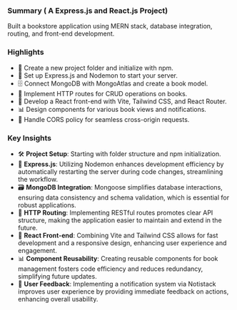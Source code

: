 ### Summary ( A Express.js and React.js Project)
Built a bookstore application using  MERN stack, database integration, routing, and front-end development.

### Highlights
- 📁 Create a new project folder and initialize with npm.
- 🚀 Set up Express.js and Nodemon to start your server.
- 🗄️ Connect MongoDB with MongoAtlas and create a book model.
- 📡 Implement HTTP routes for CRUD operations on books.
- 🎨 Develop a React front-end with Vite, Tailwind CSS, and React Router.
- 📊 Design components for various book views and notifications.
- 🔄 Handle CORS policy for seamless cross-origin requests.

### Key Insights
- 🛠️ **Project Setup**: Starting with folder structure and npm initialization.
- 🔄 **Express.js**: Utilizing Nodemon enhances development efficiency by automatically restarting the server during code changes, streamlining the workflow.
- 🗃️ **MongoDB Integration**: Mongoose simplifies database interactions, ensuring data consistency and schema validation, which is essential for robust applications.
- 🔗 **HTTP Routing**: Implementing RESTful routes promotes clear API structure, making the application easier to maintain and extend in the future.
- 🎨 **React Front-end**: Combining Vite and Tailwind CSS allows for fast development and a responsive design, enhancing user experience and engagement.
- 📊 **Component Reusability**: Creating reusable components for book management fosters code efficiency and reduces redundancy, simplifying future updates.
- 📣 **User Feedback**: Implementing a notification system via Notistack improves user experience by providing immediate feedback on actions, enhancing overall usability.
